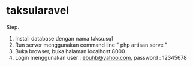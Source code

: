 # taksularavel

Step.
1. Install database dengan nama taksu.sql
2. Run server menggunakan command line  " php artisan serve  "
3. Buka browser, buka halaman localhost:8000
4. Login menggunakan user : ebuhb@yahoo.com, password : 12345678